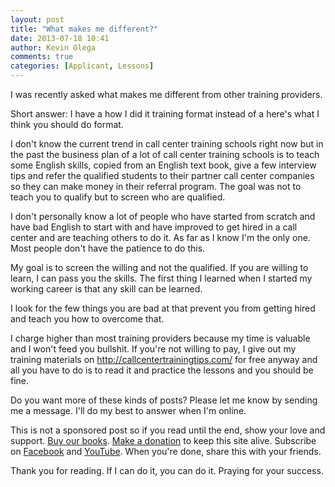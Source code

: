 ```yaml
---
layout: post
title: "What makes me different?"
date: 2013-07-18 10:41
author: Kevin Olega
comments: true
categories: [Applicant, Lessons]
---
```

I was recently asked what makes me different from other training providers.

Short answer: I have a how I did it training format instead of a here's what I think you should do format.

I don't know the current trend in call center training schools right now but in the past the business plan of a lot of call center training schools is to teach some English skills, copied from an English text book, give a few interview tips and refer the qualified students to their partner call center companies so they can make money in their referral program. The goal was not to teach you to qualify but to screen who are qualified.

I don't personally know a lot of people who have started from scratch and have bad English to start with and have improved to get hired in a call center and are teaching others to do it. As far as I know I'm the only one. Most people don't have the patience to do this.

My goal is to screen the willing and not the qualified. If you are willing to learn, I can pass you the skills. The first thing I learned when I started my working career is that any skill can be learned.

I look for the few things you are bad at that prevent you from getting hired and teach you how to overcome that.

I charge higher than most training providers because my time is valuable and I won't feed you bullshit. If you're not willing to pay, I give out my training materials on http://callcentertrainingtips.com/ for free anyway and all you have to do is to read it and practice the lessons and you should be fine.

Do you want more of these kinds of posts? Please let me know by sending me a message. I'll do my best to answer when I'm online.

This is not a sponsored post so if you read until the end, show your love and support. [Buy our books](http://callcentertrainingtips.com/promos/).  [Make a donation](http://callcentertrainingtips.com/support/) to keep this site alive. Subscribe on [Facebook](https://www.facebook.com/callcentertrainingtips/) and [YouTube](https://www.youtube.com/channel/UCSRyiovg_InMdQAe7Fn0LtA). When you're done, share this with your friends. 

Thank you for reading. If I can do it, you can do it. Praying for your success.
